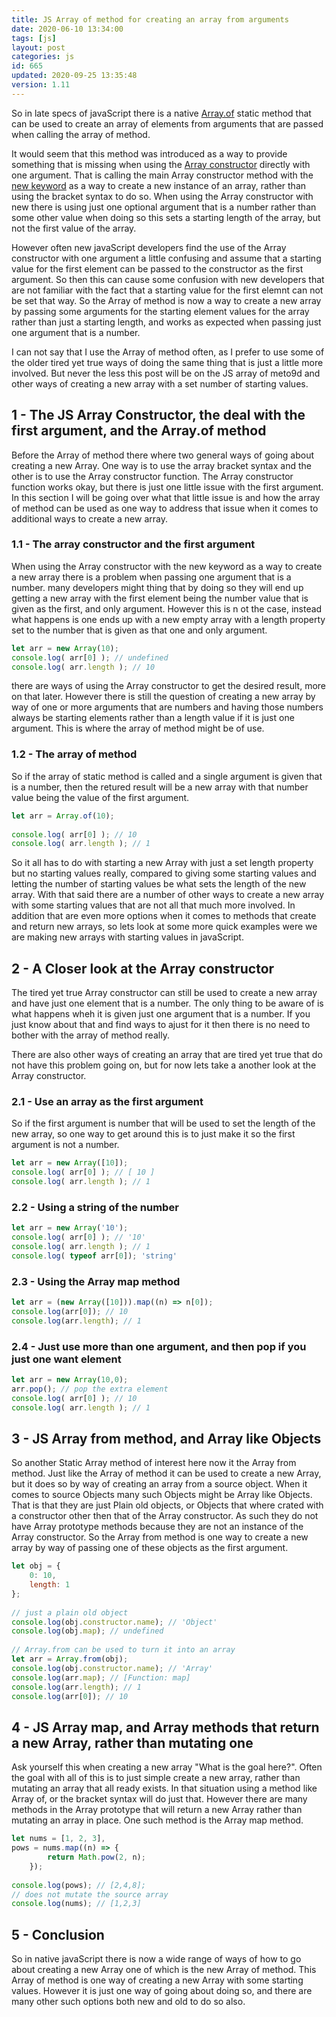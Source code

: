 ```yaml
---
title: JS Array of method for creating an array from arguments
date: 2020-06-10 13:34:00
tags: [js]
layout: post
categories: js
id: 665
updated: 2020-09-25 13:35:48
version: 1.11
---
```


So in late specs of javaScript there is a native [Array.of](https://developer.mozilla.org/en-US/docs/Web/JavaScript/Reference/Global_Objects/Array/of) static method that can be used to create an array of elements from arguments that are passed when calling the array of method. 

It would seem that this method was introduced as a way to provide something that is missing when using the [Array constructor](https://developer.mozilla.org/en-US/docs/Web/JavaScript/Reference/Global_Objects/Array/Array) directly with one argument. That is calling the main Array constructor method with the [new keyword](/2019/02/08/js-javascript-new/) as a way to create a new instance of an array, rather than using the bracket syntax to do so. When using the Array constructor with new there is using just one optional argument that is a number rather than some other value when doing so this sets a starting length of the array, but not the first value of the array. 

However often new javaScript developers find the use of the Array constructor with one argument a little confusing and assume that a starting value for the first element can be passed to the constructor as the first argument. So then this can cause some confusion with new developers that are not familiar with the fact that a starting value for the first elemnt can not be set that way. So the Array of method is now a way to create a new array by passing some arguments for the starting element values for the array rather than just a starting length, and works as expected when passing just one argument that is a number.

I can not say that I use the Array of method often, as I prefer to use some of the older tired yet true ways of doing the same thing that is just a little more involved. But never the less this post will be on the JS array of meto9d and other ways of creating a new array with a set number of starting values.

<!-- more -->

## 1 - The JS Array Constructor, the deal with the first argument, and the Array.of method

Before the Array of method there where two general ways of going about creating a new Array. One way is to use the array bracket syntax and the other is to use the Array constructor function. The Array constructor function works okay, but there is just one little issue with the first argument. In this section I will be going over what that little issue is and how the array of method can be used as one way to address that issue when it comes to additional ways to create a new array.

### 1.1 - The array constructor and the first argument

When using the Array constructor with the new keyword as a way to create a new array there is a problem when passing one argument that is a number. many developers might thing that by doing so they will end up getting a new array with the first element being the number value that is given as the first, and only argument. However this is n ot the case, instead what happens is one ends up with a new empty array with a length property set to the number that is given as that one and only argument.

```js
let arr = new Array(10);
console.log( arr[0] ); // undefined
console.log( arr.length ); // 10
```

there are ways of using the Array constructor to get the desired result, more on that later. However there is still the question of creating a new array by way of one or more arguments that are numbers and having those numbers always be starting elements rather than a length value if it is just one argument. This is where the array of method might be of use.


### 1.2 - The array of method

So if the array of static method is called and a single argument is given that is a number, then the retured result will be a new array with that number value being the value of the first argument.

```js
let arr = Array.of(10);
 
console.log( arr[0] ); // 10
console.log( arr.length ); // 1
```

So it all has to do with starting a new Array with just a set length property but no starting values really, compared to giving some starting values and letting the number of starting values be what sets the length of the new array. With that said there are a number of other ways to create a new array with some starting values that are not all that much more involved. In addition that are even more options when it comes to methods that create and return new arrays, so lets look at some more quick examples were we are making new arrays with starting values in javaScript.

## 2 - A Closer look at the Array constructor

The tired yet true Array constructor can still be used to create a new array and have just one element that is a number. The only thing to be aware of is what happens wheh it is given just one argument that is a number. If you just know about that and find ways to ajust for it then there is no need to bother with the array of method really.

There are also other ways of creating an array that are tired yet true that do not have this problem going on, but for now lets take a another look at the Array constructor.

### 2.1 - Use an array as the first argument

So if the first argument is number that will be used to set the length of the new array, so one way to get around this is to just make it so the first argument is not a number.

```js
let arr = new Array([10]);
console.log( arr[0] ); // [ 10 ]
console.log( arr.length ); // 1
```

### 2.2 - Using a string of the number

```js
let arr = new Array('10');
console.log( arr[0] ); // '10'
console.log( arr.length ); // 1
console.log( typeof arr[0]); 'string'
```

### 2.3 - Using the Array map method

```js
let arr = (new Array([10])).map((n) => n[0]);
console.log(arr[0]); // 10
console.log(arr.length); // 1
```

### 2.4 - Just use more than one argument, and then pop if you just one want element

```js
let arr = new Array(10,0);
arr.pop(); // pop the extra element
console.log( arr[0] ); // 10
console.log( arr.length ); // 1
```

## 3 - JS Array from method, and Array like Objects

So another Static Array method of interest here now it the Array from method. Just like the Array of method it can be used to create a new Array, but it does so by way of creating an array from a source object. When it comes to source Objects many such Objects might be Array like Objects. That is that they are just Plain old objects, or Objects that where crated with a constructor other then that of the Array constructor. As such they do not have Array prototype methods because they are not an instance of the Array constructor. So the Array from method is one way to create a new array by way of passing one of these objects as the first argument.

```js
let obj = {
    0: 10,
    length: 1
};
 
// just a plain old object
console.log(obj.constructor.name); // 'Object'
console.log(obj.map); // undefined
 
// Array.from can be used to turn it into an array
let arr = Array.from(obj);
console.log(obj.constructor.name); // 'Array'
console.log(arr.map); // [Function: map]
console.log(arr.length); // 1
console.log(arr[0]); // 10
```

## 4 - JS Array map, and Array methods that return a new Array, rather than mutating one

Ask yourself this when creating a new array \"What is the goal here?\". Often the goal with all of this is to just simple create a new array, rather than mutating an array that all ready exists. In that situation using a method like Array of, or the bracket syntax will do just that. However there are many methods in the Array prototype that will return a new Array rather than  mutating an array in place. One such method is the Array map method.

```js
let nums = [1, 2, 3],
pows = nums.map((n) => {
        return Math.pow(2, n);
    });
 
console.log(pows); // [2,4,8];
// does not mutate the source array
console.log(nums); // [1,2,3]
```

## 5 - Conclusion

So in native javaScript there is now a wide range of ways of how to go about creating a new Array one of which is the new Array of method. This Array of method is one way of creating a new Array with some starting values. However it is just one way of going about doing so, and there are many other such options both new and old to do so also.